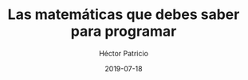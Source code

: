 ---
title: "Las matemáticas que debes saber para programar"
date: 2019-07-18
author: Héctor Patricio
tags:
categories: 
comments: true
excerpt: "Escribe aquí un buen resumen de tu artículo"
header:
  overlay_image: #image
---